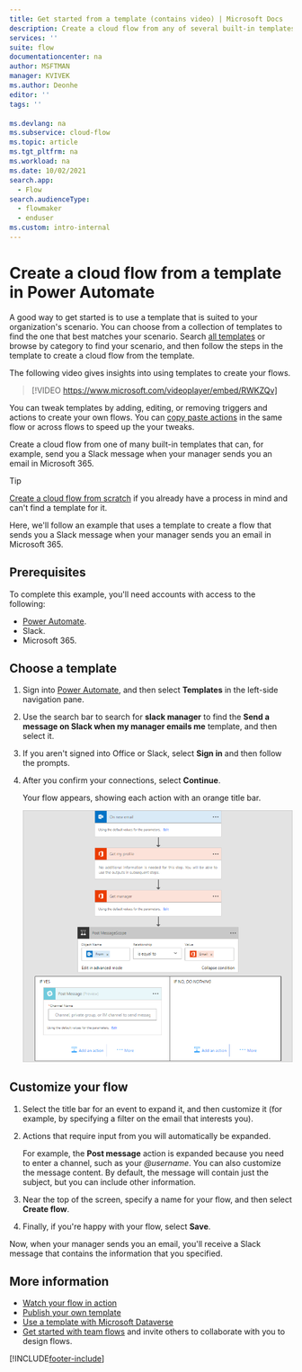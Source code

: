 ```yaml
---
title: Get started from a template (contains video) | Microsoft Docs
description: Create a cloud flow from any of several built-in templates.
services: ''
suite: flow
documentationcenter: na
author: MSFTMAN
manager: KVIVEK
ms.author: Deonhe
editor: ''
tags: ''

ms.devlang: na
ms.subservice: cloud-flow
ms.topic: article
ms.tgt_pltfrm: na
ms.workload: na
ms.date: 10/02/2021
search.app: 
  - Flow
search.audienceType: 
  - flowmaker
  - enduser
ms.custom: intro-internal
---
```

# Create a cloud flow from a template in Power Automate

A good way to get started is to use a template that is suited to your organization's scenario. You can choose from a collection of templates to find the one that best matches your scenario. Search [all templates](https://flow.microsoft.com/templates/) or browse by category to find your scenario, and then follow the steps in the template to create a cloud flow from the template.

The following video gives insights into using templates to create your flows.

>[!VIDEO https://www.microsoft.com/videoplayer/embed/RWKZQv]


You can tweak templates by adding, editing, or removing triggers and actions to create your own flows. You can [copy paste actions](/business-applications-release-notes/april19/microsoft-flow/copy-paste-actions) in the same flow or across flows to speed up the your tweaks.

Create a cloud flow from one of many built-in templates that can, for example, send you a Slack message when your manager sends you an email in Microsoft 365.

>[!TIP]
>[Create a cloud flow from scratch](get-started-logic-flow.md) if you already have a process in mind and can't find a template for it.

Here, we'll follow an example that uses a template to create a flow that sends you a Slack message when your manager sends you an email in Microsoft 365.

## Prerequisites

To complete this example, you'll need accounts with access to the following:

- [Power Automate](https://flow.microsoft.com).
- Slack.
- Microsoft 365.

## Choose a template

1. Sign into [Power Automate](https://flow.microsoft.com), and then select **Templates** in the left-side navigation pane.
1. Use the search bar to search for **slack manager** to find the **Send a message on Slack when my manager emails me** template, and then select it.
1. If you aren't signed into Office or Slack, select **Sign in** and then follow the prompts.
1. After you confirm your connections, select **Continue**.

    Your flow appears, showing each action with an orange title bar.

    ![Default events and actions from template.](./media/get-started-logic-template/template-default.png)

## Customize your flow

1. Select the title bar for an event to expand it, and then customize it (for example, by specifying a filter on the email that interests you).
1. Actions that require input from you will automatically be expanded.
  
    For example, the **Post message** action is expanded because you need to enter a channel, such as your *\@username*. You can also customize the message content. By default, the message will contain just the subject, but you can include other information.

1. Near the top of the screen, specify a name for your flow, and then select **Create flow**.
1. Finally, if you're happy with your flow, select **Save**.

Now, when your manager sends you an email, you'll receive a Slack message that contains the information that you specified.

## More information

- [Watch your flow in action](see-a-flow-run.md)
- [Publish your own template](publish-a-template.md)
- [Use a template with Microsoft Dataverse](common-data-model-intro.md)
- [Get started with team flows](create-team-flows.md) and invite others to collaborate with you to design flows.



[!INCLUDE[footer-include](includes/footer-banner.md)]
